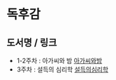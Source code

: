 # 독후감

## 도서명 / 링크
* 1-2주차 : 아가씨와 밤
            [아가씨와밤](https://github.com/lafamila/Custom/blob/main/Week1-2.md, "1-2주차")
* 3주차 : 설득의 심리학
          [설득의심리학](https://github.com/lafamila/Custom/blob/main/Week3.md, "3주차")
